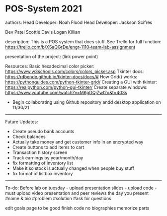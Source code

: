 # POS-System 2021

authors:
Head Developer: Noah Flood
Head Developer: Jackson Scifres

Dev Patel
Scottie Davis
Logan Killian

description:
This is a POS system that does stuff. See Trello for full function:
https://trello.com/b/XSaQGrDe/engr-1110-team-lab-assignment

presentation of the project:
(link power point)

Resources:
Basic hexadecimal color picker: https://www.w3schools.com/colors/colors_picker.asp 
Tkinter docs: https://rdbende.github.io/tkinter-docs/docs/# 
How Grid() works: https://pythonguides.com/python-tkinter-grid/ 
Creating a GUI with tkinter: https://realpython.com/python-gui-tkinter/ 
Create separate windows: https://www.youtube.com/watch?v=MKgDQjZwI2o&t=403s

- Begin collaborating using Github repository andd desktop application on 11/30/21

------------------------------------------------------------
Future Updates:

- Create pseudo bank accounts
- Check balances
- Actually take money and get customer info in an encrypted way
- Create buttons to add items to cart
- Transaction history screen
- Track earnings by year/month/day
- fix formatting of inventory list
- Make it so stock is actually changed when people buy stuff
- fix format of listbox inventory

------------------------------------------------------------

To-do:
Before lab on tuesday - upload presentation slides - upload code - must upload video presentation and peer reviews the day you present
#name & bio
#problem
#solution
#ask for questions

edit goals page to be good
finish code 
no biographies 
memorize parts
